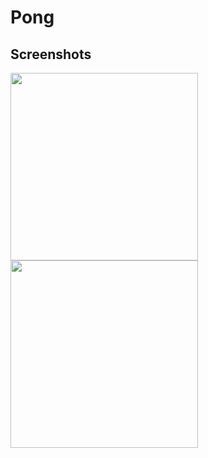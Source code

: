 # Pong

## Screenshots
<img src="https://github.com/xyjiang970/games/assets/76984271/9018351d-870f-42b3-833c-76f0bc4cc550" width="300">
<img src="https://github.com/xyjiang970/games/assets/76984271/df890eea-4822-4925-b5c4-8a18daa187ae" width="300">
